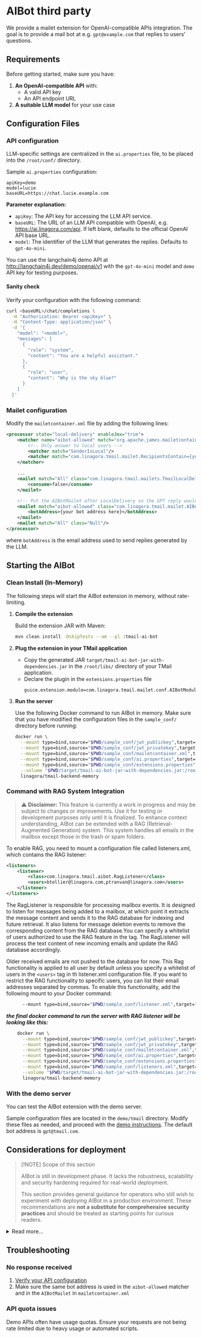 # AIBot third party

We provide a mailet extension for OpenAI-compatible APIs integration. The goal is to provide a mail bot at e.g. `gpt@example.com` that replies to users' questions.

## Requirements

Before getting started, make sure you have:
1. **An OpenAI-compatible API** with:
   - A valid API key
   - An API endpoint URL
2. **A suitable LLM model** for your use case

## Configuration Files

### API configuration

LLM-specific settings are centralized in the `ai.properties` file, to be placed into the `/root/conf/` directory.

Sample `ai.properties` configuration:
```properties
apiKey=demo
model=lucie
baseURL=https://chat.lucie.example.com
```

**Parameter explanation:**

* `apiKey`: The API key for accessing the LLM API service.
* `baseURL`: The URL of an LLM API compatible with OpenAI, e.g. https://ai.linagora.com/api. If left blank, defaults to the official OpenAI API base URL.
* `model`: The identifier of the LLM that generates the replies. Defaults to `gpt-4o-mini`.

You can use the langchain4j demo API at http://langchain4j.dev/demo/openai/v1 with the `gpt-4o-mini` model and `demo` API key for testing purposes.

#### Sanity check

Verify your configuration with the following command:

```bash
curl <baseURL>/chat/completions \
  -H "Authorization: Bearer <apiKey>" \
  -H "Content-Type: application/json" \
  -d '{
    "model": "<model>",
    "messages": [
      {
        "role": "system",
        "content": "You are a helpful assistant."
      },
      {
        "role": "user",
        "content": "Why is the sky blue?"
      }
    ]
  }'
```

### Mailet configuration

Modify the `mailetcontainer.xml` file by adding the following lines:

```xml
<processor state="local-delivery" enableJmx="true">
    <matcher name="aibot-allowed" match="org.apache.james.mailetcontainer.impl.matchers.And">
        <!-- Only answer to local users -->
        <matcher match="SenderIsLocal"/>
        <matcher match="com.linagora.tmail.mailet.RecipientsContain={your bot address here}"/>
    </matcher>

    ...
    <mailet match="All" class="com.linagora.tmail.mailets.TmailLocalDelivery">
        <consume>false</consume>
    </mailet>

    <!-- Put the AIBotMailet after LocalDelivery so the GPT reply would come after the asking question -->
    <mailet match="aibot-allowed" class="com.linagora.tmail.mailet.AIBotMailet">
        <botAddress>{your bot address here}</botAddress>
    </mailet>
    <mailet match="All" class="Null"/>
</processor>
```

where `botAddress` is the email address used to send replies generated by the LLM.

## Starting the AIBot

###  Clean Install (In-Memory)

The following steps will start the AIBot extension in memory, without rate-limiting.

1. **Compile the extension**

    Build the extension JAR with Maven:

    ```bash
    mvn clean install -DskipTests --am --pl :tmail-ai-bot
    ```

2. **Plug the extension in your TMail application**

      - Copy the generated JAR `target/tmail-ai-bot-jar-with-dependencies.jar` in the `/root/libs/` directory of your TMail application.
      - Declare the plugin in the `extensions.properties` file
          ```bash
          guice.extension.module=com.linagora.tmail.mailet.conf.AIBotModule,com.linagora.tmail.jmap.aibot.AiBotMethodModule
          ```

3. **Run the server**

    Use the following Docker command to run AIBot in memory. Make sure that you have modified the configuration files in the `sample_conf/` directory before running:

    ```bash
    docker run \
      --mount type=bind,source="$PWD/sample_conf/jwt_publickey",target="/root/conf/jwt_publickey" \
      --mount type=bind,source="$PWD/sample_conf/jwt_privatekey",target="/root/conf/jwt_privatekey" \
      --mount type=bind,source="$PWD/sample_conf/mailetcontainer.xml",target="/root/conf/mailetcontainer.xml" \
      --mount type=bind,source="$PWD/sample_conf/ai.properties",target="/root/conf/ai.properties" \
      --mount type=bind,source="$PWD/sample_conf/extensions.properties",target="/root/conf/extensions.properties" \
      --volume "$PWD/target/tmail-ai-bot-jar-with-dependencies.jar:/root/libs/tmail-ai-bot-jar-with-dependencies.jar" \
      linagora/tmail-backend-memory
    ```
### Command with RAG System Integration
> ⚠️ **Disclaimer:** This feature is currently a work in progress and may be subject to changes or improvements. Use it for testing or development purposes only until it is finalized.
To enhance context understanding, AIBot can be extended with a RAG (Retrieval-Augmented Generation) system. This system handles all emails in the mailbox except those in the trash or spam folders.

To enable RAG, you need to mount a configuration file called listeners.xml, which contains the RAG listener:
```xml
<listeners>
    <listener>
        <class>com.linagora.tmail.aibot.RagListener</class>
        <users>btellier@linagora.com,ptranvan@linagora.com</users>
    </listener>
</listeners>
```
The RagListener is responsible for processing mailbox events. It is designed to listen for messages being added to a mailbox, at which point it extracts the message content and sends it to the RAG database for indexing and future retrieval. It also listens for message deletion events to remove the corresponding content from the RAG database.You can specify a whitelist of users authorized to use the RAG feature in the <users> tag.
The RagListener will process the text content of new incoming emails and update the RAG database accordingly.

Older received emails are not pushed to the database for now.
This Rag functionality is applied to all user by default unless you specify a whitelist of users in the `<users>` tag in th listener.xml configuration file. If you want to restrict the RAG functionality to specific users, you can list their email addresses separated by commas.
To enable this functionality, add the following mount to your Docker command:
```bash
      --mount type=bind,source="$PWD/sample_conf/listener.xml",target="/root/conf/listeners.xml" \
```
***the final docker command to run the server with RAG listener will be looking like this:***
```bash
    docker run \
      --mount type=bind,source="$PWD/sample_conf/jwt_publickey",target="/root/conf/jwt_publickey" \
      --mount type=bind,source="$PWD/sample_conf/jwt_privatekey",target="/root/conf/jwt_privatekey" \
      --mount type=bind,source="$PWD/sample_conf/mailetcontainer.xml",target="/root/conf/mailetcontainer.xml" \
      --mount type=bind,source="$PWD/sample_conf/ai.properties",target="/root/conf/ai.properties" \
      --mount type=bind,source="$PWD/sample_conf/extensions.properties",target="/root/conf/extensions.properties" \
      --mount type=bind,source="$PWD/sample_conf/listeners.xml",target="/root/conf/listeners.xml" \
      --volume "$PWD/target/tmail-ai-bot-jar-with-dependencies.jar:/root/libs/tmail-ai-bot-jar-with-dependencies.jar" \
      linagora/tmail-backend-memory
```

### With the demo server

You can test the AIBot extension with the demo server.

Sample configuration files are located in the `demo/tmail` directory. Modify these files as needed, and proceed with the [demo instructions](../../../demo/README.md). The default bot address is `gpt@tmail.com`.

## Considerations for deployment

> [!NOTE] Scope of this section
> 
> AIBot is still in development phase. It lacks the robustness, scalability and security hardening required for real-world deployment.
>
> This section provides general guidance for operators who still wish to experiment with deploying AIBot in a production environment. These recommendations are **not a substitute for comprehensive security practices** and should be treated as starting points for curious readers.

<details>
  <summary>Read more...</summary>

---
The AIBot extension must be defended against [cybersecurity attacks](https://genai.owasp.org/llm-top-10/) for production deployment. Recommended configuration steps are described below.

### Rate-limiting

This section provides more details on configuring rate limits for AIBot.

#### Threat model

Rate-limiting is critical to mitigate [Denial of Service attacks on LLMs](https://genai.owasp.org/llmrisk/llm102025-unbounded-consumption/). Indeed, a malicious user could send a high volume of emails to AIBot, forcing the extension to make API requests to the LLM service for each interaction. This could lead to:

- **Server overload** on the email or the LLM provider, potentially causing service degradation or complete unavailability.
- [**Denial of Wallet**](https://www.sciencedirect.com/science/article/pii/S221421262100079X) due to API credit overconsumption, which could cause financial exhaustion and service blocking by the LLM provider.

#### Configuration

Use the [`rate-limiter` mailet](https://github.com/apache/james-project/tree/master/server/mailet/rate-limiter) from Apache James by following its setup instructions.

We suggest to add at least two rate-limiting rules in `mailetcontainer.xml` such as below:

```xml
<processor state="local-delivery" enableJmx="true">
    <matcher name="aibot-allowed" match="org.apache.james.mailetcontainer.impl.matchers.And">
        <matcher match="com.linagora.tmail.mailet.RecipientsContain={your bot address here}"/>
        <matcher match="SenderIsLocal"/>
    </matcher>
    ...
    <mailet match="All" class="com.linagora.tmail.mailets.TmailLocalDelivery">
        <consume>false</consume>
    </mailet>

    <!-- Put the rate limit before AIBotMailet -->
    <mailet match="aibot-allowed" class="PerSenderRateLimit">
        <keyPrefix>AIBotPerSenderRateLimit</keyPrefix>
        <duration>1d</duration>
        <precision>1h</precision>
        <count>100</count>
        <size>100K</size>
        <exceededProcessor>tooMuchMails</exceededProcessor>
    </mailet>
    <mailet match="aibot-allowed" class="PerRecipientRateLimit">
        <keyPrefix>AIBotRecipientRateLimit</keyPrefix>
        <duration>1d</duration>
        <precision>1h</precision>
        <count>1000</count>
        <size>100K</size>
        <exceededProcessor>tooMuchMails</exceededProcessor>
    </mailet>
    <mailet match="aibot-allowed" class="com.linagora.tmail.mailet.AIBotMailet">
        <botAddress>{your bot address here}</botAddress>
    </mailet>
    <mailet match="All" class="Null"/>
</processor>

<processor state="tooMuchMails" enableJmx="true">
    <mailet match="All" class="Bounce">
        <message>Rate limit exceeded!</message>
    </mailet>
</processor>
```

**Configuration explanation:**

1. **PerSenderRateLimit**

    This mailet bounds the mails _per sender_ to the bot address, which addresses Denial of Service attacks.

2. **PerRecipientRateLimit**

    This mailet bounds all the mails received by AIBot, regardless of the sender, preventing [Denial of Wallet attacks](https://genai.owasp.org/llmrisk/llm102025-unbounded-consumption/).

You must modify these values taking into account your threat model (e.g. number of email accounts used for DDoS) and LLM-specific factors such as budget, server performance and context size. Beware that the email headers add a constant factor to all mails, and the traffic volume of an email thread is quadratic with respect to its length. You may also configure [throttling](https://github.com/apache/james-project/tree/master/server/mailet/rate-limiter#throttling) if the bot answers don't need to be instantaneous.

### Controlling costs of LLM answers

LLMs can consume significant amounts of API credits, especially when generating long responses. If left unbounded, this can lead to Denial of Wallet attacks.

If you can configure the default chat parameters of your model, we recommend to set the following parameters according to your needs:

- maximum completion tokens 
- reasoning effort (if applicable)

</details>

## Troubleshooting

### No response received

1. [Verify your API configuration](#sanity-check)
2. Make sure the same bot address is used in the `aibot-allowed` matcher and in the `AIBotMailet` in `mailetcontainer.xml`

### API quota issues

Demo APIs often have usage quotas. Ensure your requests are not being rate limited due to heavy usage or automated scripts.
